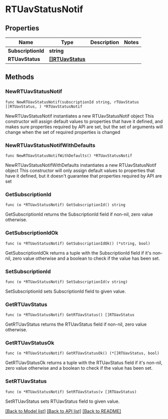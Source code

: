 # RTUavStatusNotif

## Properties

Name | Type | Description | Notes
------------ | ------------- | ------------- | -------------
**SubscriptionId** | **string** |  | 
**RTUavStatus** | [**[]RTUavStatus**](RTUavStatus.md) |  | 

## Methods

### NewRTUavStatusNotif

`func NewRTUavStatusNotif(subscriptionId string, rTUavStatus []RTUavStatus, ) *RTUavStatusNotif`

NewRTUavStatusNotif instantiates a new RTUavStatusNotif object
This constructor will assign default values to properties that have it defined,
and makes sure properties required by API are set, but the set of arguments
will change when the set of required properties is changed

### NewRTUavStatusNotifWithDefaults

`func NewRTUavStatusNotifWithDefaults() *RTUavStatusNotif`

NewRTUavStatusNotifWithDefaults instantiates a new RTUavStatusNotif object
This constructor will only assign default values to properties that have it defined,
but it doesn't guarantee that properties required by API are set

### GetSubscriptionId

`func (o *RTUavStatusNotif) GetSubscriptionId() string`

GetSubscriptionId returns the SubscriptionId field if non-nil, zero value otherwise.

### GetSubscriptionIdOk

`func (o *RTUavStatusNotif) GetSubscriptionIdOk() (*string, bool)`

GetSubscriptionIdOk returns a tuple with the SubscriptionId field if it's non-nil, zero value otherwise
and a boolean to check if the value has been set.

### SetSubscriptionId

`func (o *RTUavStatusNotif) SetSubscriptionId(v string)`

SetSubscriptionId sets SubscriptionId field to given value.


### GetRTUavStatus

`func (o *RTUavStatusNotif) GetRTUavStatus() []RTUavStatus`

GetRTUavStatus returns the RTUavStatus field if non-nil, zero value otherwise.

### GetRTUavStatusOk

`func (o *RTUavStatusNotif) GetRTUavStatusOk() (*[]RTUavStatus, bool)`

GetRTUavStatusOk returns a tuple with the RTUavStatus field if it's non-nil, zero value otherwise
and a boolean to check if the value has been set.

### SetRTUavStatus

`func (o *RTUavStatusNotif) SetRTUavStatus(v []RTUavStatus)`

SetRTUavStatus sets RTUavStatus field to given value.



[[Back to Model list]](../README.md#documentation-for-models) [[Back to API list]](../README.md#documentation-for-api-endpoints) [[Back to README]](../README.md)


